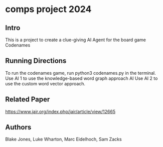 # comps project 2024

## Intro
This is a project to create a clue-giving AI Agent for the board game Codenames

## Running Directions
To run the codenames game, run python3 codenames.py in the terminal.
Use AI 1 to use the knowledge-based word graph approach AI
Use AI 2 to use the custom word vector approach.

## Related Paper
https://www.jair.org/index.php/jair/article/view/12665

## Authors
Blake Jones,
Luke Wharton,
Marc Eidelhoch,
Sam Zacks
